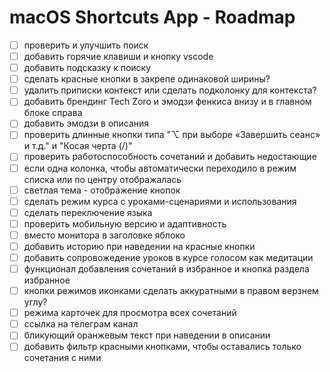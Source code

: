 # macOS Shortcuts App - Roadmap

- [ ] проверить и улучшить поиск
- [ ] добавить горячие клавиши и кнопку vscode
- [ ] добавить подсказку к поиску
- [ ] сделать красные кнопки в закрепе одинаковой ширины?
- [ ] удалить приписки контекст или сделать подколонку для контекста?
- [ ] добавить брендинг Tech Zoro и эмодзи фенкиса внизу и в главном блоке справа
- [ ] добавить эмодзи в описания
- [ ] проверить длинные кнопки типа "⌥ при выборе «Завершить сеанс» и т.д." и "Косая черта (/)"
- [ ] проверить работоспособность сочетаний и добавить недостающие
- [ ] если одна колонка, чтобы автоматически переходило в режим списка или по центру отображалась
- [ ] светлая тема - отображение кнопок
- [ ] сделать режим курса с уроками-сценариями и использования
- [ ] сделать переключение языка
- [ ] проверить мобильную версию и адаптивность
- [ ] вместо монитора в заголовке яблоко
- [ ] добавить историю при наведении на красные кнопки
- [ ] добавить сопровожедение уроков в курсе голосом как медитации
- [ ] функционал добавления сочетаний в избранное и кнопка раздела избранное
- [ ] кнопки режимов иконками сделать аккуратными в правом верзнем углу?
- [ ] режима карточек для просмотра всех сочетаний
- [ ] ссылка на телеграм канал
- [ ] бликующий оранжевым текст при наведении в описании
- [ ] добавить фильтр красными кнопками, чтобы оставались только сочетания с ними